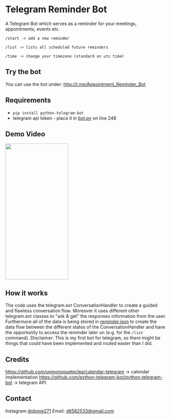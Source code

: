 # Telegram Reminder Bot
A Telegram Bot which serves as a reminder for your meetings, appointments, events etc.

```/start -> add a new reminder```

```/list -> lists all scheduled future reminders```

```/time -> change your timezone (standard on utc time)```

## Try the bot
You can use the bot under: http://t.me/Appointment_Reminder_Bot

## Requirements
* ```pip install python-telegram-bot```
* telegram api token - place it in [bot.py](https://github.com/dome272/Telegram-Reminder-Bot/blob/main/bot.py) on line 248

## Demo Video
<img src="/images/telegram_reminder.gif" width="197" height="426"/>

## How it works
The code uses the telegram.ext ConversationHandler to create a guided and flawless conversation flow. Moreover it uses different other telegram.ext classes
to "ask & get" the responses information from the user. Furthermore all of the data is being stored in [reminder.json](https://github.com/dome272/Telegram-Reminder-Bot/blob/main/reminder.json)
to create the data flow between the different states of the ConversationHandler and have the opportunity to access the reminder later on (e.g. for the ```/list``` command).
Disclaimer: This is my first bot for telegram, so there might be things that could have been implemented and routed easier than I did.

## Credits
https://github.com/unmonoqueteclea/calendar-telegram -> calendar implementation
https://github.com/python-telegram-bot/python-telegram-bot -> telegram API

## Contact
Instagram [@dome271](https://instagram.com/dome271) 
Email: d6582533@gmail.com

